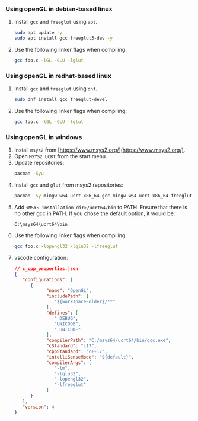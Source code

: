 ### Using openGL in debian-based linux
1. Install `gcc` and `freeglut` using `apt`.
   ```sh
   sudo apt update -y
   sudo apt install gcc freeglut3-dev -y
   ```
2. Use the following linker flags when compiling:
   ```sh
   gcc foo.c -lGL -GLU -lglut
   ```

### Using openGL in redhat-based linux
1. Install `gcc` and `freeglut` using `dnf`.
   ```sh
   sudo dnf install gcc freeglut-devel
   ```
2. Use the following linker flags when compiling:
   ```sh
   gcc foo.c -lGL -GLU -lglut
   ```

### Using openGL in windows
1. Install `msys2` from [https://www.msys2.org/](https://www.msys2.org/).
2. Open `MSYS2 UCRT` from the start menu.
3. Update repositories:
   ```sh
   pacman -Syu
   ```
5. Install `gcc` and `glut` from msys2 repositories:
   ```sh
   pacman -Sy mingw-w64-ucrt-x86_64-gcc mingw-w64-ucrt-x86_64-freeglut
   ```
6. Add `<MSYS installation dir>/ucrt64/bin` to PATH. Ensure that there is no other gcc in PATH. If you chose the default option, it would be:
   ```
   C:\msys64\ucrt64\bin
   ```
7. Use the following linker flags when compiling:
   ```sh
   gcc foo.c -lopengl32 -lglu32 -lfreeglut
   ```
8. vscode configuration:
   ```json
   // c_cpp_properties.json
   {
      "configurations": [
         {
               "name": "OpenGL",
               "includePath": [
                  "${workspaceFolder}/**"
               ],
               "defines": [
                  "_DEBUG",
                  "UNICODE",
                  "_UNICODE"
               ],
               "compilerPath": "C:/msys64/ucrt64/bin/gcc.exe",
               "cStandard": "c17",
               "cppStandard": "c++17",
               "intelliSenseMode": "${default}",
               "compilerArgs": [
                  "-lm",
                  "-lglu32",
                  "-lopengl32",
                  "-lfreeglut"
               ]
         }
      ],
      "version": 4
   }
   ```